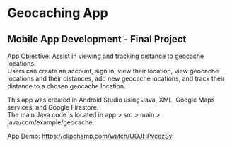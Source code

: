 # Geocaching App

## Mobile App Development - Final Project

App Objective: Assist in viewing and tracking distance to geocache locations.  <br>
Users can create an account, sign in, view their location, view geocache locations and their distances, add new geocache locations, and track their distance to a chosen geocache location.

This app was created in Android Studio using Java, XML, Google Maps services, and Google Firestore. <br>
The main Java code is located in app > src > main > java/com/example/geocache.

App Demo:
https://clipchamp.com/watch/UOJHPvcezSy



